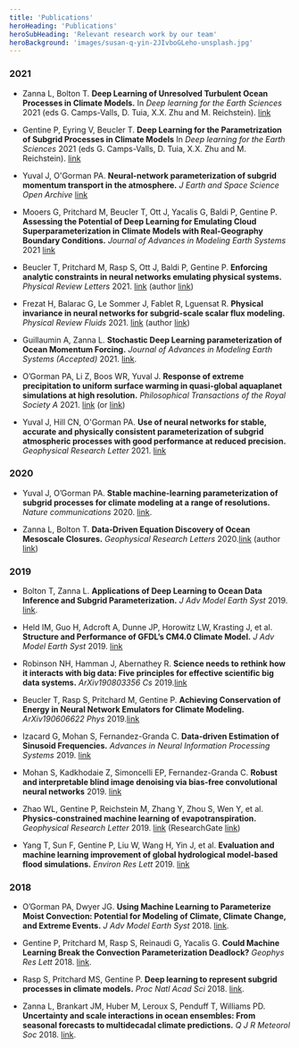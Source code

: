 ```yaml
---
title: 'Publications'
heroHeading: 'Publications'
heroSubHeading: 'Relevant research work by our team'
heroBackground: 'images/susan-q-yin-2JIvboGLeho-unsplash.jpg'
---
```



### 2021
* Zanna L, Bolton T. **Deep Learning of Unresolved Turbulent Ocean Processes in Climate Models.** In _Deep learning for the Earth Sciences_ 2021 (eds G. Camps-Valls, D. Tuia, X.X. Zhu and M. Reichstein). [link](https://onlinelibrary.wiley.com/doi/10.1002/9781119646181.ch20)

* Gentine P, Eyring V, Beucler T. **Deep Learning for the Parametrization of Subgrid Processes in Climate Models** In _Deep learning for the Earth Sciences_ 2021 (eds G. Camps-Valls, D. Tuia, X.X. Zhu and M. Reichstein). [link](https://onlinelibrary.wiley.com/doi/10.1002/9781119646181.ch21)
  
* Yuval J, O'Gorman PA. **Neural-network parameterization of subgrid momentum transport in the atmosphere.** _J Earth and Space Science Open Archive_ [link](https://www.essoar.org/doi/abs/10.1002/essoar.10507557.1)

* Mooers G, Pritchard M, Beucler T, Ott J, Yacalis G, Baldi P, Gentine P. **Assessing the Potential of Deep Learning for Emulating Cloud Superparameterization in Climate Models with Real-Geography Boundary Conditions.** _Journal of Advances in Modeling Earth Systems_ 2021 [link]( https://doi.org/10.1029/2020MS002385)

* Beucler T, Pritchard M, Rasp S, Ott J, Baldi P, Gentine P. **Enforcing analytic constraints in neural networks emulating physical systems.** _Physical Review Letters_ 2021. [link](https://journals.aps.org/prl/abstract/10.1103/PhysRevLett.126.098302) (author [link](https://gentinelab.eee.columbia.edu/sites/default/files/content/PhysRevLett.126.098302.pdf))

* Frezat H, Balarac G, Le Sommer J, Fablet R, Lguensat R. **Physical invariance in neural networks for subgrid-scale scalar flux modeling.** _Physical Review Fluids_ 2021. [link](https://doi.org/10.1103/PhysRevFluids.6.024607) (author [link](https://mycore.core-cloud.net/index.php/s/lQCP7AfbolI7klN?path=%2F2021#pdfviewer))

* Guillaumin A, Zanna L. **Stochastic Deep Learning parameterization of Ocean Momentum Forcing.** _Journal of Advances in Modeling Earth Systems (Accepted)_ 2021. [link](https://agupubs.onlinelibrary.wiley.com/doi/abs/10.1029/2021MS002534).

* O’Gorman PA, Li Z, Boos WR, Yuval J. **Response of extreme precipitation to uniform surface warming in quasi-global aquaplanet simulations at high resolution.** _Philosophical Transactions of the Royal Society A_ 2021. [link](https://doi.org/10.1098/rsta.2019.0543) (or [link](https://halo.mit.edu/src/ogorman_quasi_global_hires_precip_extremes_2021.pdf))

* Yuval J, Hill CN, O'Gorman PA. **Use of neural networks for stable, accurate and physically consistent parameterization of subgrid atmospheric processes with good performance at reduced precision.** _Geophysical Research Letter_ 2021. [link](https://doi.org/10.1029/2020GL091363)

### 2020

* Yuval J, O’Gorman PA. **Stable machine-learning parameterization of subgrid processes for climate modeling at a range of resolutions.** _Nature communications_ 2020. [link](https://doi.org/10.1038/s41467-020-17142-3).

* Zanna L, Bolton T. **Data‐Driven Equation Discovery of Ocean Mesoscale Closures.** _Geophysical Research Letters_ 2020.[link](https://doi.org/10.1029/2020GL088376) (author [link](https://laurezanna.github.io/files/Zanna-Bolton-2020.pdf))

### 2019

* Bolton T, Zanna L. **Applications of Deep Learning to Ocean Data Inference and Subgrid Parameterization.** _J Adv Model Earth Syst_ 2019. [link](https://doi.org/10.1029/2018MS001472).

* Held IM, Guo H, Adcroft A, Dunne JP, Horowitz LW, Krasting J, et al. **Structure and Performance of GFDL’s CM4.0 Climate Model.** _J Adv Model Earth Syst_ 2019. [link](https://doi.org/10.1029/2019MS001829)

* Robinson NH, Hamman J, Abernathey R. **Science needs to rethink how it interacts with big data: Five principles for effective scientific big data systems.** _ArXiv190803356 Cs_ 2019.[link](https://arxiv.org/abs/1908.03356v1)

* Beucler T, Rasp S, Pritchard M, Gentine P. **Achieving Conservation of Energy in Neural Network Emulators for Climate Modeling.** _ArXiv190606622 Phys_ 2019.[link](https://arxiv.org/pdf/1906.06622.pdf)

* Izacard G, Mohan S, Fernandez-Granda C. **Data-driven Estimation of Sinusoid Frequencies.** _Advances in Neural Information Processing Systems_ 2019. [link](https://papers.nips.cc/paper/2019/file/d0010a6f34908640a4a6da2389772a78-Paper.pdf)

* Mohan S, Kadkhodaie Z, Simoncelli EP, Fernandez-Granda C. **Robust and interpretable blind image denoising via bias-free convolutional neural networks** 2019. [link](https://www.cns.nyu.edu/pub/lcv/mohanKadkhodaie19b.pdf)

* Zhao WL, Gentine P, Reichstein M, Zhang Y, Zhou S, Wen Y, et al. **Physics-constrained machine learning of evapotranspiration.** _Geophysical Research Letter_ 2019. [link](https://doi.org/10.1029/2019GL085291) (ResearchGate [link](https://www.researchgate.net/publication/337868554_Physics-Constrained_Machine_Learning_of_Evapotranspiration))

* Yang T, Sun F, Gentine P, Liu W, Wang H, Yin J, et al. **Evaluation and machine learning improvement of global hydrological model-based flood simulations.** _Environ Res Lett_ 2019. [link](https://iopscience.iop.org/article/10.1088/1748-9326/ab4d5e)

### 2018

* O’Gorman PA, Dwyer JG. **Using Machine Learning to Parameterize Moist Convection: Potential for Modeling of Climate, Climate Change, and Extreme Events.** _J Adv Model Earth Syst_ 2018. [link](https://doi.org/10.1029/2018MS001351).

* Gentine P, Pritchard M, Rasp S, Reinaudi G, Yacalis G. **Could Machine Learning Break the Convection Parameterization Deadlock?** _Geophys Res Lett_ 2018. [link](https://doi.org/10.1029/2018GL078202).

* Rasp S, Pritchard MS, Gentine P. **Deep learning to represent subgrid processes in climate models.** _Proc Natl Acad Sci_ 2018. [link](https://doi.org/10.1073/pnas.1810286115).

* Zanna L, Brankart JM, Huber M, Leroux S, Penduff T, Williams PD. **Uncertainty and scale interactions in ocean ensembles: From seasonal forecasts to multidecadal climate predictions.** _Q J R Meteorol Soc_ 2018. [link](https://doi.org/10.1002/qj.3397).



